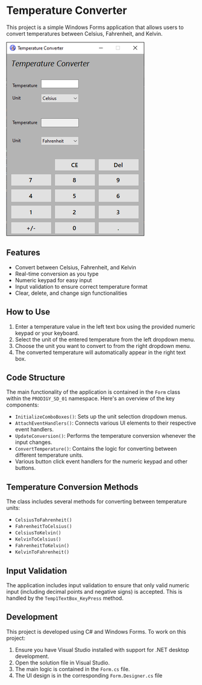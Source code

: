 # Temperature Converter

This project is a simple Windows Forms application that allows users to convert temperatures between Celsius, Fahrenheit, and Kelvin.

![Temperature Converter UI](image.png)

## Features

- Convert between Celsius, Fahrenheit, and Kelvin
- Real-time conversion as you type
- Numeric keypad for easy input
- Input validation to ensure correct temperature format
- Clear, delete, and change sign functionalities

## How to Use

1. Enter a temperature value in the left text box using the provided numeric keypad or your keyboard.
2. Select the unit of the entered temperature from the left dropdown menu.
3. Choose the unit you want to convert to from the right dropdown menu.
4. The converted temperature will automatically appear in the right text box.

## Code Structure

The main functionality of the application is contained in the `Form` class within the `PRODIGY_SD_01` namespace. Here's an overview of the key components:

- `InitializeComboBoxes()`: Sets up the unit selection dropdown menus.
- `AttachEventHandlers()`: Connects various UI elements to their respective event handlers.
- `UpdateConversion()`: Performs the temperature conversion whenever the input changes.
- `ConvertTemperature()`: Contains the logic for converting between different temperature units.
- Various button click event handlers for the numeric keypad and other buttons.

## Temperature Conversion Methods

The class includes several methods for converting between temperature units:

- `CelsiusToFahrenheit()`
- `FahrenheitToCelsius()`
- `CelsiusToKelvin()`
- `KelvinToCelsius()`
- `FahrenheitToKelvin()`
- `KelvinToFahrenheit()`

## Input Validation

The application includes input validation to ensure that only valid numeric input (including decimal points and negative signs) is accepted. This is handled by the `Temp1TextBox_KeyPress` method.

## Development

This project is developed using C# and Windows Forms. To work on this project:

1. Ensure you have Visual Studio installed with support for .NET desktop development.
2. Open the solution file in Visual Studio.
3. The main logic is contained in the `Form.cs` file.
4. The UI design is in the corresponding `Form.Designer.cs` file
